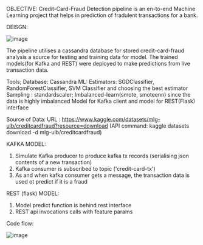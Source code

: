 OBJECTIVE:
Credit-Card-Fraud Detection pipeline is an en-to-end Machine Learning project that helps in prediction of fradulent transactions for a bank.

DEISGN:

![image](https://user-images.githubusercontent.com/40231735/222939903-d4ebcb75-b792-4b22-848b-1df1d1a0e025.png)

The pipeline utilises a cassandra database for stored credit-card-fraud analysis a source for testing and training data for model. The trained models(for Kafka and REST) were deployed to make predictions from live transaction data.

Tools;
Database: Cassandra
ML: 
   Estimators: SGDClassifier, RandomForestClassifier, SVM Classifier and choosing the best estimator
   Sampling : standardscaler; Imbalanced-learn(smote, smoteenn) since the data is highly imbalanced
   Model for Kafka client and model for REST(Flask) interface

Source of Data: URL : https://www.kaggle.com/datasets/mlg-ulb/creditcardfraud?resource=download  (API command: kaggle datasets download -d mlg-ulb/creditcardfraud)

KAFKA MODEL:
   1. Simulate Kafka producer to produce kafka tx records (serialising json contents of a new transaction)
   2. Kafka consumer is subscribed to topic ('credit-card-tx')
   3. As and when kafka consumer gets a message, the transaction data is used ot predict if it is a fraud 

REST (flask) MODEL:
   1. Model predict function is behind rest interface
   2. REST api invocations calls with feature params
   

Code flow:

![image](https://user-images.githubusercontent.com/40231735/222940725-63bd24c4-7346-4987-870d-9a8c5e09d1f5.png)


   
